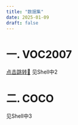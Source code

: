 ```yaml
---
title: "数据集"
date: 2025-01-09
draft: false
---
```


# 一. VOC2007
<a href="https://heirenlop.github.io/%E5%B7%A5%E4%BD%9C%E8%AE%B0%E5%BD%95/shell/#sections2">点击跳转🔗</a>
见Shell中2
# 二. COCO
见Shell中3